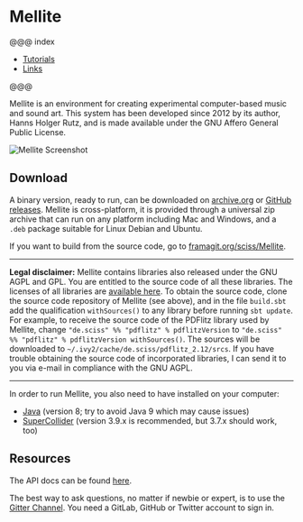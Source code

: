 # Mellite

@@@ index

- [Tutorials](tutorials.md)
- [Links](links.md)

@@@

Mellite is an environment for creating experimental computer-based music and sound art.
This system has been developed since 2012 by its author, Hanns Holger Rutz, and is made
available under the GNU Affero General Public License.

![Mellite Screenshot](.../screenshot.png)

## Download

A binary version, ready to run, can be downloaded on [archive.org](https://archive.org/details/Mellite) or
[GitHub releases](https://github.com/Sciss/Mellite/releases/latest).
Mellite is cross-platform, it is provided through a universal zip archive that can run on any platform
including Mac and Windows, and a `.deb` package suitable for Linux Debian and Ubuntu.

If you want to build from the source code, go to [framagit.org/sciss/Mellite](https://framagit.org/sciss/Mellite).

----

**Legal disclaimer:**
Mellite contains libraries also released under the GNU AGPL and GPL.
You are entitled to the source code of all these libraries. The licenses of
all libraries are [available here](https://framagit.org/sciss/Mellite/tree/master/licenses). To
obtain the source code, clone the source code repository of Mellite (see above), and in the file
`build.sbt` add the qualification `withSources()` to any library before running `sbt update`.
For example, to receive the source code of the PDFlitz library used by Mellite, change
`"de.sciss" %% "pdflitz" % pdflitzVersion` to `"de.sciss" %% "pdflitz" % pdflitzVersion withSources()`.
The sources will be downloaded to `~/.ivy2/cache/de.sciss/pdflitz_2.12/srcs`.
If you have trouble obtaining the source code of incorporated libraries, I can send it to you via e-mail
in compliance with the GNU AGPL.

----

In order to run Mellite, you also need to have installed on your computer:

- [Java](http://www.oracle.com/technetwork/java/javase/downloads/jdk8-downloads-2133151.html) (version 8; try to avoid Java 9 which may cause issues)
- [SuperCollider](https://supercollider.github.io/download) (version 3.9.x is recommended, but 3.7.x should work, too)

## Resources

The API docs can be found [here](latest/api/de/sciss/).

The best way to ask questions, no matter if newbie or expert, is to use the [Gitter Channel](https://gitter.im/Sciss/Mellite).
You need a GitLab, GitHub or Twitter account to sign in.
